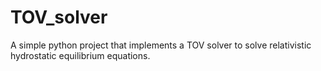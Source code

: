 # TOV_solver
A simple python project that implements a TOV solver to solve relativistic hydrostatic equilibrium equations.
